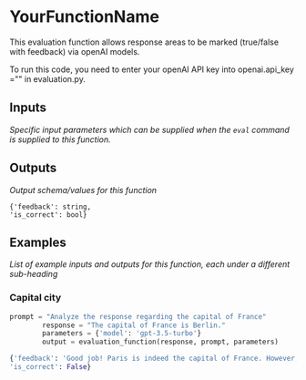 # YourFunctionName
This evaluation function allows response areas to be marked (true/false with feedback) via openAI models. 

To run this code, you need to enter your openAI API key into openai.api_key ="" in evaluation.py.

## Inputs
*Specific input parameters which can be supplied when the `eval` command is supplied to this function.*

## Outputs
*Output schema/values for this function*
```
{'feedback': string,
'is_correct': bool}
```

## Examples
*List of example inputs and outputs for this function, each under a different sub-heading*

### Capital city

```python
prompt = "Analyze the response regarding the capital of France"
        response = "The capital of France is Berlin."
        parameters = {'model': 'gpt-3.5-turbo'}
        output = evaluation_function(response, prompt, parameters)
```

```python
{'feedback': 'Good job! Paris is indeed the capital of France. However, it is not the largest city in the world. Keep up the good work!',
'is_correct': False}
```
